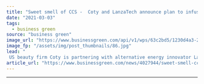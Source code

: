 ```yaml
---
title: "Sweet smell of CCS -  Coty and LanzaTech announce plan to infuse perfumes with captured carbon"
date: "2021-03-03"
tags: 
  - business green
source: "business green"
image_url: "https://www.businessgreen.com/api/v1/wps/63c2bd5/1230d4a3-27dd-4ec7-9d71-62836e69721e/5/iStock-468047661-185x114.jpg"
image_fp: "/assets/img/post_thumbnails/86.jpg"
lead: "
 US beauty firm Coty is partnering with alternative energy innovator LanzaTech to incorporate ethanol made from captured carbon emissions into its perfume products ..."
article_url: "https://www.businessgreen.com/news/4027944/sweet-smell-ccs-coty-lanzatech-announce-plan-infuse-perfumes-captured-carbon"
---
```


---
